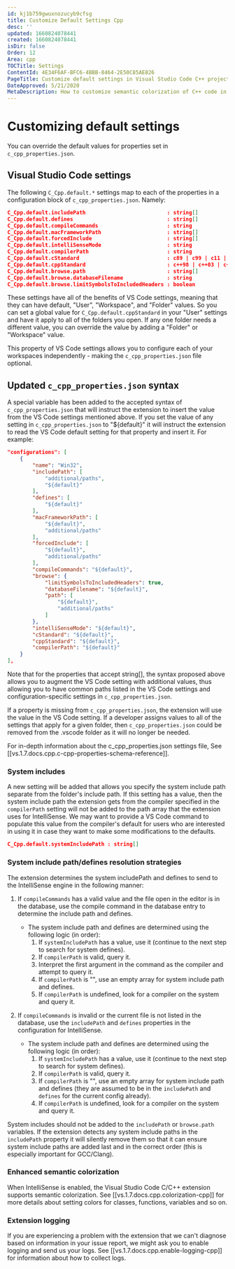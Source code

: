 ```yaml
---
id: kj1b759gwuxnozucyb9cfsg
title: Customize Default Settings Cpp
desc: ''
updated: 1660824078441
created: 1660824078441
isDir: false
Order: 12
Area: cpp
TOCTitle: Settings
ContentId: 4E34F6AF-BFC6-4BBB-8464-2E50C85AE826
PageTitle: Customize default settings in Visual Studio Code C++ projects
DateApproved: 5/21/2020
MetaDescription: How to customize semantic colorization of C++ code in Visual Studio Code.
---
```

# Customizing default settings

You can override the default values for properties set in `c_cpp_properties.json`.

## Visual Studio Code settings

The following `C_Cpp.default.*` settings map to each of the properties in a configuration block of `c_cpp_properties.json`. Namely:

```json
C_Cpp.default.includePath                          : string[]
C_Cpp.default.defines                              : string[]
C_Cpp.default.compileCommands                      : string
C_Cpp.default.macFrameworkPath                     : string[]
C_Cpp.default.forcedInclude                        : string[]
C_Cpp.default.intelliSenseMode                     : string
C_Cpp.default.compilerPath                         : string
C_Cpp.default.cStandard                            : c89 | c99 | c11 | c17
C_Cpp.default.cppStandard                          : c++98 | c++03 | c++11 | c++14 | c++17 | c++20
C_Cpp.default.browse.path                          : string[]
C_Cpp.default.browse.databaseFilename              : string
C_Cpp.default.browse.limitSymbolsToIncludedHeaders : boolean
```

These settings have all of the benefits of VS Code settings, meaning that they can have default, "User", "Workspace", and "Folder" values.  So you can set a global value for `C_Cpp.default.cppStandard` in your "User" settings and have it apply to all of the folders you open. If any one folder needs a different value, you can override the value by adding a "Folder" or "Workspace" value.

This property of VS Code settings allows you to configure each of your workspaces independently - making the `c_cpp_properties.json` file optional.

## Updated `c_cpp_properties.json` syntax

A special variable has been added to the accepted syntax of `c_cpp_properties.json` that will instruct the extension to insert  the value from the VS Code settings mentioned above. If you set the value of any setting in `c_cpp_properties.json` to "${default}" it will instruct the extension to read the VS Code default setting for that property and insert it. For example:

```json
"configurations": [
    {
        "name": "Win32",
        "includePath": [
            "additional/paths",
            "${default}"
        ],
        "defines": [
            "${default}"
        ],
        "macFrameworkPath": [
            "${default}",
            "additional/paths"
        ],
        "forcedInclude": [
            "${default}",
            "additional/paths"
        ],
        "compileCommands": "${default}",
        "browse": {
            "limitSymbolsToIncludedHeaders": true,
            "databaseFilename": "${default}",
            "path": [
                "${default}",
                "additional/paths"
            ]
        },
        "intelliSenseMode": "${default}",
        "cStandard": "${default}",
        "cppStandard": "${default}",
        "compilerPath": "${default}"
    }
],
```

Note that for the properties that accept string[], the syntax proposed above allows you to augment the VS Code setting with additional values, thus allowing you to have common paths listed in the VS Code settings and configuration-specific settings in `c_cpp_properties.json`.

If a property is missing from `c_cpp_properties.json`, the extension will use the value in the VS Code setting. If a developer assigns values to all of the settings that apply for a given folder, then `c_cpp_properties.json` could be removed from the .vscode folder as it will no longer be needed.

For in-depth information about the c_cpp_properties.json settings file, See [[vs.1.7.docs.cpp.c-cpp-properties-schema-reference]].

### System includes

A new setting will be added that allows you specify the system include path separate from the folder's include path. If this setting has a value, then the system include path the extension gets from the compiler specified in the `compilerPath` setting will not be added to the path array that the extension uses for IntelliSense. We may want to provide a VS Code command to populate this value from the compiler's default for users who are interested in using it in case they want to make some modifications to the defaults.

```json
C_Cpp.default.systemIncludePath : string[]
```

### System include path/defines resolution strategies

The extension determines the system includePath and defines to send to the IntelliSense engine in the following manner:

1. If `compileCommands` has a valid value and the file open in the editor is in the database, use the compile command in the database entry to determine the include path and defines.
   - The system include path and defines are determined using the following logic (in order):
      1. If `systemIncludePath` has a value, use it (continue to the next step to search for system defines).
      2. If `compilerPath` is valid, query it.
      3. Interpret the first argument in the command as the compiler and attempt to query it.
      4. If `compilerPath` is "", use an empty array for system include path and defines.
      5. If `compilerPath` is undefined, look for a compiler on the system and query it.

2. If `compileCommands` is invalid or the current file is not listed in the database, use the `includePath` and `defines` properties in the configuration for IntelliSense.
   - The system include path and defines are determined using the following logic (in order):
      1. If `systemIncludePath` has a value, use it (continue to the next step to search for system defines).
      2. If `compilerPath` is valid, query it.
      3. If `compilerPath` is "", use an empty array for system include path and defines (they are assumed to be in the `includePath` and `defines` for the current config already).
      4. If `compilerPath` is undefined, look for a compiler on the system and query it.

System includes should not be added to the `includePath` or `browse.path` variables. If the extension detects any system include paths in the `includePath` property it will silently remove them so that it can ensure system include paths are added last and in the correct order (this is especially important for GCC/Clang).

### Enhanced semantic colorization

When IntelliSense is enabled, the Visual Studio Code C/C++ extension supports semantic colorization. See [[vs.1.7.docs.cpp.colorization-cpp]] for more details about setting colors for classes, functions, variables and so on.

### Extension logging

If you are experiencing a problem with the extension that we can't diagnose based on information in your issue report, we might ask you to enable logging and send us your logs. See [[vs.1.7.docs.cpp.enable-logging-cpp]] for information about how to collect logs.
